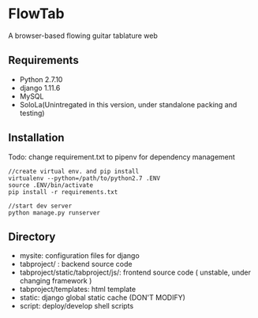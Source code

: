 # FlowTab

A browser-based flowing guitar tablature web
## Requirements

- Python 2.7.10
- django 1.11.6
- MySQL
- SoloLa(Unintregated in this version, under standalone packing and testing)

## Installation

Todo: change requirement.txt to pipenv for dependency management

```shell
//create virtual env. and pip install
virtualenv --python=/path/to/python2.7 .ENV
source .ENV/bin/activate
pip install -r requirements.txt

//start dev server
python manage.py runserver
```

## Directory

- mysite: configuration files for django
- tabproject/ : backend source code
- tabproject/static/tabproject/js/: frontend source code ( unstable, under changing framework )
- tabproject/templates: html template
- static: django global static cache (DON'T MODIFY)
- script: deploy/develop shell scripts


